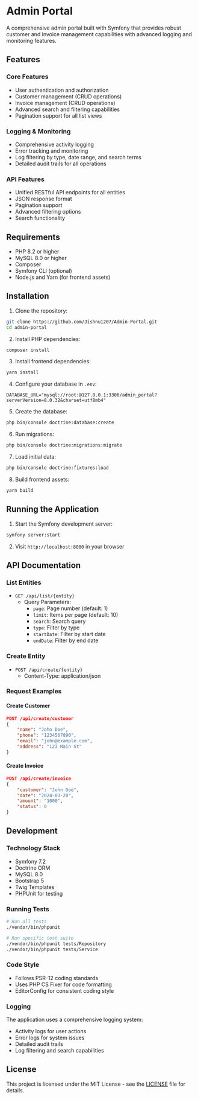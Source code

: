 # Admin Portal

A comprehensive admin portal built with Symfony that provides robust customer and invoice management capabilities with advanced logging and monitoring features.

## Features

### Core Features
- User authentication and authorization
- Customer management (CRUD operations)
- Invoice management (CRUD operations)
- Advanced search and filtering capabilities
- Pagination support for all list views

### Logging & Monitoring
- Comprehensive activity logging
- Error tracking and monitoring
- Log filtering by type, date range, and search terms
- Detailed audit trails for all operations

### API Features
- Unified RESTful API endpoints for all entities
- JSON response format
- Pagination support
- Advanced filtering options
- Search functionality

## Requirements

- PHP 8.2 or higher
- MySQL 8.0 or higher
- Composer
- Symfony CLI (optional)
- Node.js and Yarn (for frontend assets)

## Installation

1. Clone the repository:
```bash
git clone https://github.com/Jishnu1207/Admin-Portal.git
cd admin-portal
```

2. Install PHP dependencies:
```bash
composer install
```

3. Install frontend dependencies:
```bash
yarn install
```

4. Configure your database in `.env`:
```
DATABASE_URL="mysql://root:@127.0.0.1:3306/admin_portal?serverVersion=8.0.32&charset=utf8mb4"
```

5. Create the database:
```bash
php bin/console doctrine:database:create
```

6. Run migrations:
```bash
php bin/console doctrine:migrations:migrate
```

7. Load initial data:
```bash
php bin/console doctrine:fixtures:load
```

8. Build frontend assets:
```bash
yarn build
```

## Running the Application

1. Start the Symfony development server:
```bash
symfony server:start
```

2. Visit `http://localhost:8000` in your browser

## API Documentation

### List Entities
- `GET /api/list/{entity}`
  - Query Parameters:
    - `page`: Page number (default: 1)
    - `limit`: Items per page (default: 10)
    - `search`: Search query
    - `type`: Filter by type
    - `startDate`: Filter by start date
    - `endDate`: Filter by end date

### Create Entity
- `POST /api/create/{entity}`
  - Content-Type: application/json

### Request Examples

#### Create Customer
```json
POST /api/create/customer
{
    "name": "John Doe",
    "phone": "1234567890",
    "email": "john@example.com",
    "address": "123 Main St"
}
```

#### Create Invoice
```json
POST /api/create/invoice
{
    "customer": "John Doe",
    "date": "2024-03-20",
    "amount": "1000",
    "status": 0
}
```

## Development

### Technology Stack
- Symfony 7.2
- Doctrine ORM
- MySQL 8.0
- Bootstrap 5
- Twig Templates
- PHPUnit for testing

### Running Tests
```bash
# Run all tests
./vendor/bin/phpunit

# Run specific test suite
./vendor/bin/phpunit tests/Repository
./vendor/bin/phpunit tests/Service
```

### Code Style
- Follows PSR-12 coding standards
- Uses PHP CS Fixer for code formatting
- EditorConfig for consistent coding style

### Logging
The application uses a comprehensive logging system:
- Activity logs for user actions
- Error logs for system issues
- Detailed audit trails
- Log filtering and search capabilities

## License

This project is licensed under the MIT License - see the [LICENSE](LICENSE) file for details. 